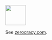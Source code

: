 <img src="http://www.zerocracy.com/logo.svg" width="64px" height="64px"/>

See [zerocracy.com](http://www.zerocracy.com).
